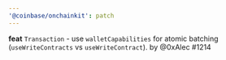 ```yaml
---
'@coinbase/onchainkit': patch
---
```


**feat** `Transaction` - use `walletCapabilities` for atomic batching (`useWriteContracts` vs `useWriteContract`). by @0xAlec #1214
